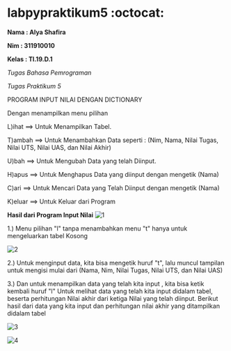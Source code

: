 # labpypraktikum5 :octocat:

**Nama  : Alya Shafira**

**Nim   : 311910010**

**Kelas : TI.19.D.1**

*Tugas Bahasa Pemrograman*

*Tugas Praktikum 5*
   
   PROGRAM INPUT NILAI DENGAN DICTIONARY

   Dengan menampilkan menu pilihan

   L)ihat   ==> Untuk Menampilkan Tabel.
 
   T)ambah  ==> Untuk Menambahkan Data seperti : (Nim, Nama, Nilai Tugas, Nilai UTS, Nilai UAS, dan Nilai Akhir)
 
   U)bah    ==> Untuk Mengubah Data yang telah Diinput. 

   H)apus   ==> Untuk Menghapus Data yang diinput dengan mengetik (Nama) 

   C)ari    ==> Untuk Mencari Data yang Telah Diinput dengan mengetik (Nama) 
   
   K)eluar  ==> Untuk Keluar dari Program



  **Hasil dari Program Input Nilai**
  ![1](https://user-images.githubusercontent.com/56963083/70318790-6f7c7100-1853-11ea-8ab7-caebf8e380a3.PNG)
  
   1.) Menu pilihan "l" tanpa menambahkan menu "t" hanya untuk mengeluarkan tabel Kosong

   ![2](https://user-images.githubusercontent.com/56963083/70321730-ad30c800-185a-11ea-9238-3f16966799ca.PNG)
   
   2.) Untuk menginput data, kita bisa mengetik huruf "t", lalu muncul tampilan untuk mengisi mulai dari (Nama, Nim, Nilai Tugas, Nilai UTS, dan Nilai UAS) 

   3.) Dan untuk menampilkan data yang telah kita input , kita bisa ketik kembali huruf "l" Untuk melihat data yang telah kita input didalam tabel, beserta perhitungan Nilai akhir dari ketiga Nilai yang telah diinput. Berikut hasil dari data yang kita input dan perhitungan nilai akhir yang ditampilkan didalam tabel

   ![3](https://user-images.githubusercontent.com/56963083/70327598-bbd2ab80-1869-11ea-9073-13601476d42b.PNG)

   ![4](https://user-images.githubusercontent.com/56963083/70327643-d73db680-1869-11ea-93b3-13ebf99f0250.PNG)

  
  

